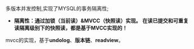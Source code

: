 

多版本并发控制,实现了MYSQL的事务隔离性;
- **隔离性：通过加锁（当前读）&MVCC（快照读）实现。**
  **在读已提交和可重复读隔离级别下的快照读，都是基于MVCC实现的！**

mvcc的实现，基于**undolog**、**版本链**、**readview**。

